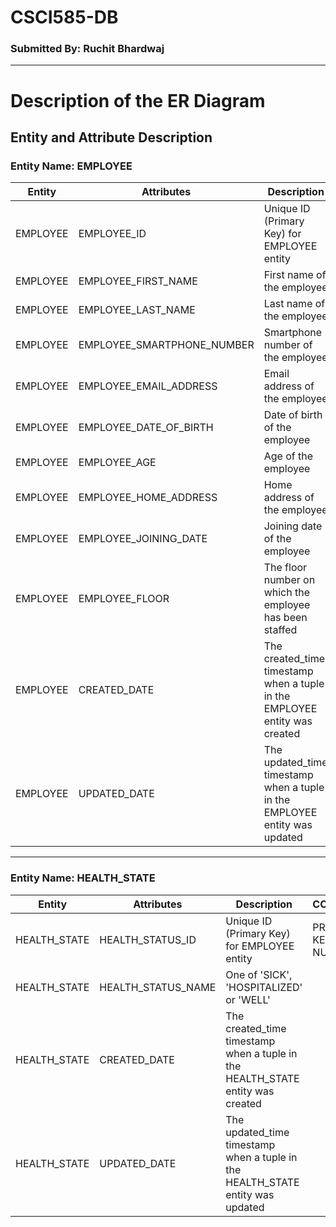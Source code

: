 # CSCI585-DB

### Submitted By: Ruchit Bhardwaj

---
# Description of the ER Diagram

## Entity and Attribute Description

### Entity Name: EMPLOYEE

| Entity | Attributes | Description | Comments |
| ----------- | ----------- | ----------- | ----------- |
| EMPLOYEE | EMPLOYEE_ID | Unique ID (Primary Key) for EMPLOYEE entity | Primary Key, NOT NULL |
| EMPLOYEE | EMPLOYEE_FIRST_NAME | First name of the employee | |
| EMPLOYEE | EMPLOYEE_LAST_NAME | Last name of the employee | |
| EMPLOYEE | EMPLOYEE_SMARTPHONE_NUMBER | Smartphone number of the employee | |
| EMPLOYEE | EMPLOYEE_EMAIL_ADDRESS | Email address of the employee | |
| EMPLOYEE | EMPLOYEE_DATE_OF_BIRTH | Date of birth of the employee | |
| EMPLOYEE | EMPLOYEE_AGE | Age of the employee | |
| EMPLOYEE | EMPLOYEE_HOME_ADDRESS | Home address of the employee | |
| EMPLOYEE | EMPLOYEE_JOINING_DATE | Joining date of the employee | |
| EMPLOYEE | EMPLOYEE_FLOOR | The floor number on which the employee has been staffed | |
| EMPLOYEE | CREATED_DATE | The created_time timestamp when a tuple in the EMPLOYEE entity was created | |
| EMPLOYEE | UPDATED_DATE | The updated_time timestamp when a tuple in the EMPLOYEE entity was updated | |

---

### Entity Name: HEALTH_STATE

| Entity | Attributes | Description | COMMENTS |
| ----------- | ----------- | ----------- | ----------- |
| HEALTH_STATE | HEALTH_STATUS_ID | Unique ID (Primary Key) for EMPLOYEE entity | PRIMARY KEY, NOT NULL|
| HEALTH_STATE | HEALTH_STATUS_NAME | One of 'SICK', 'HOSPITALIZED' or 'WELL' | |
| HEALTH_STATE | CREATED_DATE | The created_time timestamp when a tuple in the HEALTH_STATE entity was created | |
| HEALTH_STATE | UPDATED_DATE | The updated_time timestamp when a tuple in the HEALTH_STATE entity was updated | |